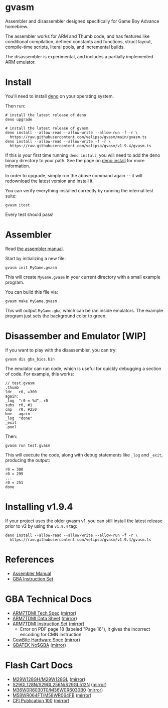 gvasm
=====

Assembler and disassembler designed specifically for Game Boy Advance homebrew.

The assembler works for ARM and Thumb code, and has features like conditional compilation, defined
constants and functions, struct layout, compile-time scripts, literal pools, and incremental builds.

The disassembler is experimental, and includes a partially implemented ARM emulator.

Install
=======

You'll need to install [deno](https://deno.land) on your operating system.

Then run:

```
# install the latest release of deno
deno upgrade

# install the latest release of gvasm
deno install --allow-read --allow-write --allow-run -f -r \
  https://raw.githubusercontent.com/velipso/gvasm/main/gvasm.ts
deno install --allow-read --allow-write -f -r \
  https://raw.githubusercontent.com/velipso/gvasm/v1.9.4/gvasm.ts
```

If this is your first time running `deno install`, you will need to add the deno binary directory to
your path.  See the page on [deno install](https://deno.land/manual@v1.27.2/tools/script_installer)
for more information.

In order to upgrade, simply run the above command again -- it will redownload the latest version and
install it.

You can verify everything installed correctly by running the internal test suite:

```
gvasm itest
```

Every test should pass!

Assembler
=========

Read [the assembler manual](./docs/assembler/README.md).

Start by initializing a new file:

```
gvasm init MyGame.gvasm
```

This will create `MyGame.gvasm` in your current directory with a small example program.

You can build this file via:

```
gvasm make MyGame.gvasm
```

This will output `MyGame.gba`, which can be ran inside emulators.  The example program just sets the
background color to green.

Disassember and Emulator [WIP]
==============================

If you want to play with the disassembler, you can try:

```
gvasm dis gba_bios.bin
```

The emulator can run code, which is useful for quickly debugging a section of code.  For example,
this works:

```
// test.gvasm
.thumb
ldr   r0, =300
again:
_log  "r0 = %d", r0
subs  r0, #1
cmp   r0, #250
bne   again
_log  "done"
_exit
.pool
```

Then:

```
gvasm run test.gvasm
```

This will execute the code, along with debug statements like `_log` and `_exit`, producing the
output:

```
r0 = 300
r0 = 299
...
r0 = 251
done
```

Installing v1.9.4
=================

If your project uses the older gvasm v1, you can still install the latest release prior to v2 by
using the `v1.9.4` tag:

```
deno install --allow-read --allow-write --allow-run -f -r \
  https://raw.githubusercontent.com/velipso/gvasm/v1.9.4/gvasm.ts
```

References
==========

* [Assembler Manual](./docs/assembler/README.md)
* [GBA Instruction Set](https://cdn.githubraw.com/velipso/gvasm/v2/docs/assembler/asm.html)

GBA Technical Docs
==================

* [ARM7TDMI Tech Spec](https://developer.arm.com/documentation/ddi0210/c) ([mirror](https://github.com/velipso/gvasm/blob/main/mirror/arm7tdmi-tech.pdf))
* [ARM7TDMI Data Sheet](https://www.dwedit.org/files/ARM7TDMI.pdf) ([mirror](https://github.com/velipso/gvasm/blob/main/mirror/arm7tdmi-data.pdf))
* [ARM7TDMI Instruction Set](https://www.ecs.csun.edu/~smirzaei/docs/ece425/arm7tdmi_instruction_set_reference.pdf) ([mirror](https://github.com/velipso/gvasm/blob/main/mirror/arm7tdmi-inst.pdf))
  * Error on PDF page 18 (labeled "Page 16"), it gives the incorrect encoding for CMN instruction
* [CowBite Hardware Spec](https://www.cs.rit.edu/~tjh8300/CowBite/CowBiteSpec.htm) ([mirror](https://cdn.githubraw.com/velipso/gvasm/main/mirror/cowbite.html))
* [GBATEK No$GBA](http://problemkaputt.de/gbatek.htm) ([mirror](https://cdn.githubraw.com/velipso/gvasm/main/mirror/gbatek.html))

Flash Cart Docs
===============

* [M29W128GH/M29W128GL](https://media-www.micron.com/-/media/client/global/documents/products/data-sheet/nor-flash/parallel/m29w/m29w128g.pdf?rev=d22b70b2c0494a7187cd45dda03ceb9a) ([mirror](https://github.com/velipso/gvasm/blob/main/mirror/m29w128gx.pdf))
* [S29GL128N/S29GL256N/S29GL512N](https://www.cypress.com/file/219941/download) ([mirror](https://github.com/velipso/gvasm/blob/main/mirror/s29glxxxn.pdf))
* [M36W0R6030T0/M36W0R6030B0](https://www.datasheetarchive.com/pdf/download.php?id=b575903d0cf639dddc354c69571d90ff1b6021&type=M&term=M36W0R6030T) ([mirror](https://github.com/velipso/gvasm/blob/main/mirror/m36w0r6030x0.pdf))
* [M58WR064FT/M58WR064FB](https://pdf1.alldatasheet.com/datasheet-pdf/view/155760/STMICROELECTRONICS/M58WR064FT.html) ([mirror](https://github.com/velipso/gvasm/blob/main/mirror/m58wr064fx.pdf))
* [CFI Publication 100](https://netwinder.osuosl.org/pub/netwinder/docs/nw/flash/cfi100.pdf) ([mirror](https://github.com/velipso/gvasm/blob/main/mirror/cfi100.pdf))
